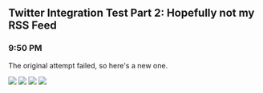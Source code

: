 ## Twitter Integration Test Part 2: Hopefully not my RSS Feed
### 9:50 PM

The original attempt failed, so here's a new one.

![](https://raw.githubusercontent.com/rustMotherboard/rustmotherboard.github.io/master/images/blog/2019/02/image_325.png)
![](https://raw.githubusercontent.com/rustMotherboard/rustmotherboard.github.io/master/images/blog/2019/02/image_323.png)
![](https://raw.githubusercontent.com/rustMotherboard/rustmotherboard.github.io/master/images/blog/2019/02/image_324.png)
![](https://raw.githubusercontent.com/rustMotherboard/rustmotherboard.github.io/master/images/blog/2019/02/image_322.png)